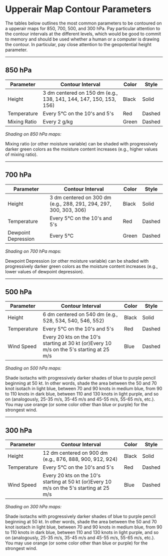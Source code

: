 # Upperair Map Contour Parameters

The tables below outlines the most common parameters to be contoured on a upperair maps
for 850, 700, 500, and 300 hPa.
Pay particular attention to the contour intervals at the different levels, which would
be good to commit to memory and should be used whether a human or a computer is drawing
the contour. In particular, pay close attention to the geopotential height parameter.

---

## **850 hPa**

| Parameter | Contour Interval | Color | Style |
| - | - | - | - |
| Height | 3 dm centered on 150 dm (e.g., 138, 141, 144, 147, 150, 153, 156) | Black | Solid |
| Temperature | Every 5°C on the 10's and 5's | Red | Dashed |
| Mixing Ratio | Every 2 g/kg | Green | Dashed |

_Shading on 850 hPa maps:_

Mixing ratio (or other moisture variable) can be shaded with progressively darker green
colors as the moisture content increases (e.g., higher values of mixing ratio).

---

## **700 hPa**

| Parameter | Contour Interval | Color | Style |
| - | - | - | - |
| Height | 3 dm centered on 300 dm (e.g., 288, 291, 294, 297, 300, 303, 306) | Black | Solid |
| Temperature | Every 5°C on the 10's and 5's | Red | Dashed |
| Dewpoint Depression | Every 5°C | Green | Dashed |

_Shading on 700 hPa maps:_

Dewpoint Depression (or other moisture variable) can be shaded with progressively
darker green colors as the moisture content increases (e.g., lower values of dewpoint depression).

---

## **500 hPa**

| Parameter | Contour Interval | Color | Style |
| - | - | - | - |
| Height | 6 dm centered on 540 dm (e.g., 528, 534, 540, 546, 552) | Black | Solid |
| Temperature | Every 5°C on the 10's and 5's | Red | Dashed |
| Wind Speed | Every 20 kts on the 10's starting at 30 kt (or)Every 10 m/s on the 5's starting at 25 m/s | Blue | Dashed |

_Shading on 500 hPa maps:_

Shade isotachs with progressively darker shades of blue to purple pencil beginning at 50 kt.
In other words, shade the area between the 50 and 70 knot isotach in light blue, between
70 and 90 knots in medium blue, from 90 to 110 knots in dark blue, between 110 and 130 knots
in light purple, and so on (analogously, 25-35 m/s, 35-45 m/s and 45-55 m/s, 55-65 m/s, etc.).
You may use orange (or some color other than blue or purple) for the strongest wind.

---

## **300 hPa**

| Parameter | Contour Interval | Color | Style |
| - | - | - | - |
| Height | 12 dm centered on 900 dm (e.g., 876, 888, 900, 912, 924) | Black | Solid |
| Temperature | Every 5°C on the 10's and 5's | Red | Dashed |
| Wind Speed | Every 20 kts on the 10's starting at 50 kt (or)Every 10 m/s on the 5's starting at 25 m/s | Blue | Dashed |

_Shading on 300 hPa maps:_

Shade isotachs with progressively darker shades of blue to purple pencil beginning at 50 kt.
In other words, shade the area between the 50 and 70 knot isotach in light blue, between
70 and 90 knots in medium blue, from 90 to 110 knots in dark blue, between 110 and 130 knots
in light purple, and so on (analogously, 25-35 m/s, 35-45 m/s and 45-55 m/s, 55-65 m/s, etc.).
You may use orange (or some color other than blue or purple) for the strongest wind.


